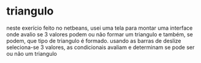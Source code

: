 # triangulo
neste exerício feito no netbeans, usei uma tela para montar uma interface onde avalio se 3 valores podem ou não formar um triangulo
e também, se podem, que tipo de triangulo é formado.
usando as barras de deslize seleciona-se 3 valores, as condicionais avaliam e determinam se pode ser ou não um triangulo
